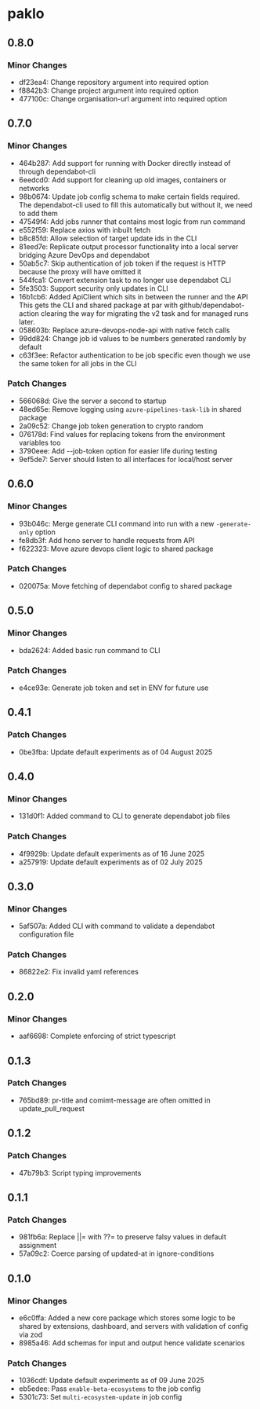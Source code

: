 # paklo

## 0.8.0

### Minor Changes

- df23ea4: Change repository argument into required option
- f8842b3: Change project argument into required option
- 477100c: Change organisation-url argument into required option

## 0.7.0

### Minor Changes

- 464b287: Add support for running with Docker directly instead of through dependabot-cli
- 6eedcd0: Add support for cleaning up old images, containers or networks
- 98b0674: Update job config schema to make certain fields required. The dependabot-cli used to fill this automatically but without it, we need to add them
- 47549f4: Add jobs runner that contains most logic from run command
- e552f59: Replace axios with inbuilt fetch
- b8c85fd: Allow selection of target update ids in the CLI
- 81eed7e: Replicate output processor functionality into a local server bridging Azure DevOps and dependabot
- 50ab5c7: Skip authentication of job token if the request is HTTP because the proxy will have omitted it
- 544fca1: Convert extension task to no longer use dependabot CLI
- 5fe3503: Support security only updates in CLI
- 16b1cb6: Added ApiClient which sits in between the runner and the API
  This gets the CLI and shared package at par with github/dependabot-action clearing the way for migrating the v2 task and for managed runs later.
- 058603b: Replace azure-devops-node-api with native fetch calls
- 99dd824: Change job id values to be numbers generated randomly by default
- c63f3ee: Refactor authentication to be job specific even though we use the same token for all jobs in the CLI

### Patch Changes

- 566068d: Give the server a second to startup
- 48ed65e: Remove logging using `azure-pipelines-task-lib` in shared package
- 2a09c52: Change job token generation to crypto random
- 076178d: Find values for replacing tokens from the environment variables too
- 3790eee: Add --job-token option for easier life during testing
- 9ef5de7: Server should listen to all interfaces for local/host server

## 0.6.0

### Minor Changes

- 93b046c: Merge generate CLI command into run with a new `-generate-only` option
- fe8db3f: Add hono server to handle requests from API
- f622323: Move azure devops client logic to shared package

### Patch Changes

- 020075a: Move fetching of dependabot config to shared package

## 0.5.0

### Minor Changes

- bda2624: Added basic run command to CLI

### Patch Changes

- e4ce93e: Generate job token and set in ENV for future use

## 0.4.1

### Patch Changes

- 0be3fba: Update default experiments as of 04 August 2025

## 0.4.0

### Minor Changes

- 131d0f1: Added command to CLI to generate dependabot job files

### Patch Changes

- 4f9929b: Update default experiments as of 16 June 2025
- a257919: Update default experiments as of 02 July 2025

## 0.3.0

### Minor Changes

- 5af507a: Added CLI with command to validate a dependabot configuration file

### Patch Changes

- 86822e2: Fix invalid yaml references

## 0.2.0

### Minor Changes

- aaf6698: Complete enforcing of strict typescript

## 0.1.3

### Patch Changes

- 765bd89: pr-title and comimt-message are often omitted in update_pull_request

## 0.1.2

### Patch Changes

- 47b79b3: Script typing improvements

## 0.1.1

### Patch Changes

- 981fb6a: Replace ||= with ??= to preserve falsy values in default assignment
- 57a09c2: Coerce parsing of updated-at in ignore-conditions

## 0.1.0

### Minor Changes

- e6c0ffa: Added a new core package which stores some logic to be shared by extensions, dashboard, and servers with validation of config via zod
- 8985a46: Add schemas for input and output hence validate scenarios

### Patch Changes

- 1036cdf: Update default experiments as of 09 June 2025
- eb5edee: Pass `enable-beta-ecosystems` to the job config
- 5301c73: Set `multi-ecosystem-update` in job config
